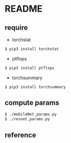 # README


## require

- torchstat

```bash
$ pip3 install torchstat 
```

- ptflops

```bash
$ pip3 install ptflops
```

- torchsummary

```bash
$ pip3 install torchsummary
```

## compute params

```bash
$ ./mobileNet_params.py 
$ ./resnet_params.py
```


## reference
